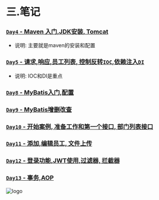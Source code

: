 
# 三.笔记

###  [`Day4` - Maven 入门,JDK安装, Tomcat](/Javaweb2023/note/day4.md) 

- 说明: 主要就是maven的安装和配置

###  [`Day5` - 请求,响应,员工列表, 控制反转`IOC`,依赖注入`DI`](/Javaweb2023/note/day5.md) 

- 说明: IOC和DI是重点

###  [`Day8` - MyBatis入门,配置](/Javaweb2023/note/day8.md) 
###  [`Day9` - MyBatis增删改查](/Javaweb2023/note/day9.md) 

###  [`Day10` - 开始案例, 准备工作和第一个接口, 部门列表接口](/Javaweb2023/note/day10.md) 
###  [`Day11` - 添加,编辑员工, 文件上传](/Javaweb2023/note/day11.md) 
###  [`Day12` - 登录功能,JWT使用,过滤器, 拦截器](/Javaweb2023/note/day12.md) 
###  [`Day13` - 事务,AOP](/Javaweb2023/note/day13.md) 

![logo](../../_media/img/java/day10_e1.png ':size=500')